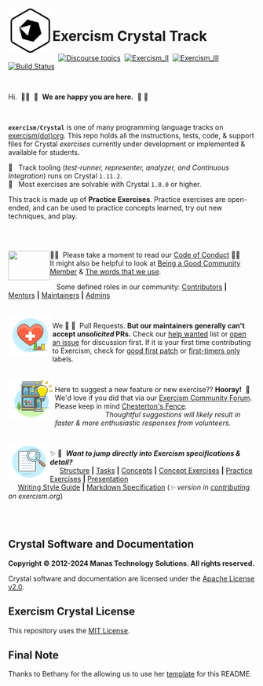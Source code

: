 <br>

<img align="left" width="90" height="90" src="https://github.com/exercism/website-icons/blob/main/tracks/crystal.svg">
<p vertical-align="middle"><h1>Exercism Crystal Track</h1></p>

&nbsp;&nbsp;&nbsp;&nbsp;&nbsp;&nbsp;&nbsp;&nbsp;&nbsp;&nbsp;&nbsp;&nbsp;&nbsp;&nbsp;&nbsp;&nbsp;&nbsp;&nbsp;&nbsp;&nbsp;&nbsp;&nbsp;&nbsp;&nbsp;&nbsp;&nbsp;[![Discourse topics](https://img.shields.io/discourse/topics?color=8A08E6&label=Connect%20&labelColor=FFDF58&logo=Discourse&logoColor=8A08E6&server=https%3A%2F%2Fforum.exercism.org&style=social)](https://forum.exercism.org)
&nbsp;[![Exercism_II](https://img.shields.io/badge/Exercism--Built-9101FF?logo=crystal&logoColor=000000&labelColor=E5E5E5&label=Crystal%201.11.2%20Powered)](https://exercism.org)
&nbsp;[![Exercism_III](https://img.shields.io/badge/Open-11b30e?labelColor=3D454D&label=Contributions)](https://exercism.org/blog/freeing-our-maintainers) &nbsp;[![Build Status](https://github.com/exercism/crystal/workflows/Tests/badge.svg)](https://github.com/exercism/crystal/actions/workflows/tests.yml)

<br>

Hi. &nbsp;👋🏽 &nbsp;👋 &nbsp;**We are happy you are here.**&nbsp; 🎉&nbsp;🌟

<br>

**`exercism/Crystal`** is one of many programming language tracks on [exercism(dot)org][exercism-website].
This repo holds all the instructions, tests, code, & support files for Crystal _exercises_ currently under development or implemented & available for students.

🌟 &nbsp;&nbsp;Track tooling (_test-runner, representer, analyzer, and Continuous Integration_) runs on Crystal `1.11.2`. <br>
🌟 &nbsp;&nbsp;Most exercises are solvable with Crystal `1.0.0` or higher.

This track is made up of **Practice Exercises**. Practice exercises are open-ended, and can be used to practice concepts learned, try out new techniques, and play.

<br><br>

<div>
<span>
<img align="left" height="60" width="85" src="https://user-images.githubusercontent.com/5923094/204436863-2ebf34d1-4b16-486b-9e0a-add36f4c09c1.svg">
</span>
<span align="left">

🌟🌟&nbsp; Please take a moment to read our [Code of Conduct][exercism-code-of-conduct]&nbsp;🌟🌟&nbsp;  
It might also be helpful to look at [Being a Good Community Member][being-a-good-community-member] & [The words that we use][the-words-that-we-use].

&nbsp;&nbsp;&nbsp;&nbsp;&nbsp;&nbsp;&nbsp;&nbsp;&nbsp;&nbsp;&nbsp;&nbsp;&nbsp;&nbsp;&nbsp;&nbsp;&nbsp;&nbsp;&nbsp;&nbsp;&nbsp;&nbsp;&nbsp;&nbsp;&nbsp;Some defined roles in our community: [Contributors][exercism-contributors] **|** [Mentors][exercism-mentors] **|** [Maintainers][exercism-track-maintainers] **|** [Admins][exercism-admins]

</span></div>

<br>
<img align="left" width="90" height="85" src="https://github.com/exercism/website-icons/blob/main/exercises/health-statistics.svg">

We&nbsp;💛&nbsp;💙 &nbsp;Pull Requests.
**But our maintainers generally can't accept _unsolicited_ PRs.**
Check our [help wanted][open-issues] list or [open an issue][open-an-issue] for discussion first.
If it is your first time contributing to Exercism, check for [good first patch][good-first-issues] or [first-timers only][first-time] labels.

<br>
<img align="left" width="95" height="85" src="https://github.com/exercism/website-icons/blob/main/exercises/boutique-suggestions.svg">

Here to suggest a new feature or new exercise?? **Hooray!** &nbsp;🎉 &nbsp;  
We'd love if you did that via our [Exercism Community Forum](https://forum.exercism.org/).  
Please keep in mind [Chesterton's Fence][chestertons-fence].  
&nbsp;&nbsp;&nbsp;&nbsp;&nbsp;&nbsp;&nbsp;&nbsp;&nbsp;&nbsp;&nbsp;&nbsp;&nbsp;&nbsp;&nbsp;&nbsp;&nbsp;&nbsp;&nbsp;&nbsp;&nbsp;&nbsp;&nbsp;&nbsp;&nbsp;&nbsp;_Thoughtful suggestions will likely result in faster & more enthusiastic responses from volunteers._

<br>

<img align="left" width="85" height="80" src="https://github.com/exercism/website-icons/blob/main/exercises/word-search.svg">

✨&nbsp;🦄&nbsp; _**Want to jump directly into Exercism specifications & detail?**_  
&nbsp;&nbsp;&nbsp;&nbsp;&nbsp;[Structure][exercism-track-structure] **|** [Tasks][exercism-tasks] **|** [Concepts][exercism-concepts] **|** [Concept Exercises][concept-exercises] **|** [Practice Exercises][practice-exercises] **|** [Presentation][exercise-presentation]  
&nbsp;&nbsp;&nbsp;&nbsp;&nbsp;[Writing Style Guide][exercism-writing-style] **|** [Markdown Specification][exercism-markdown-specification] (_✨ version in [contributing][website-contributing-section] on exercism.org_)

<br><br>

## Crystal Software and Documentation

**Copyright © 2012-2024 Manas Technology Solutions. All rights reserved.**

Crystal software and documentation are licensed under the [Apache License v2.0][crystal-license].

## Exercism Crystal License

This repository uses the [MIT License](/LICENSE).

## Final Note

Thanks to Bethany for the allowing us to use her [template][exercism-template] for this README.

[being-a-good-community-member]: https://github.com/exercism/docs/tree/main/community/good-member
[chestertons-fence]: https://github.com/exercism/docs/blob/main/community/good-member/chestertons-fence.md
[concept-exercises]: https://github.com/exercism/docs/blob/main/building/tracks/concept-exercises.md
[config-json]: https://github.com/exercism/crystal/blob/main/config.json
[crystal-license]: https://github.com/crystal-lang/crystal/blob/master/LICENSE
[good-first-issues]: https://github.com/exercism/crystal/labels/good%20first%20patch
[exercise-presentation]: https://github.com/exercism/docs/blob/main/building/tracks/presentation.md
[exercism-admins]: https://github.com/exercism/docs/blob/main/community/administrators.md
[exercism-code-of-conduct]: https://exercism.org/docs/using/legal/code-of-conduct
[exercism-concepts]: https://github.com/exercism/docs/blob/main/building/tracks/concepts.md
[exercism-contributors]: https://github.com/exercism/docs/blob/main/community/contributors.md
[exercism-markdown-specification]: https://github.com/exercism/docs/blob/main/building/markdown/markdown.md
[exercism-mentors]: https://github.com/exercism/docs/tree/main/mentoring
[exercism-tasks]: https://exercism.org/docs/building/product/tasks
[exercism-template]: https://github.com/exercism/python/blob/main/README.md
[exercism-track-maintainers]: https://github.com/exercism/docs/blob/main/community/maintainers.md
[exercism-track-structure]: https://github.com/exercism/docs/tree/main/building/tracks
[exercism-website]: https://exercism.org/
[exercism-writing-style]: https://github.com/exercism/docs/blob/main/building/markdown/style-guide.md
[first-time]: https://github.com/exercism/crystal/labels/first-timers%20only
[practice-exercises]: https://github.com/exercism/docs/blob/main/building/tracks/practice-exercises.md
[open-issues]: https://github.com/exercism/crystal/labels/help%20wanted
[open-an-issue]: https://github.com/exercism/crystal/issues/new
[the-words-that-we-use]: https://github.com/exercism/docs/blob/main/community/good-member/words.md
[website-contributing-section]: https://exercism.org/docs/building
